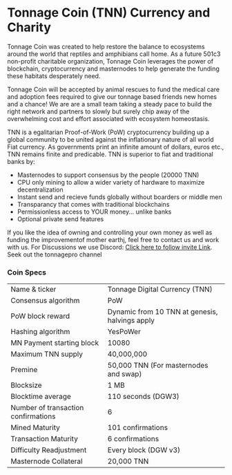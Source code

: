 
 Tonnage Coin (TNN) Currency and Charity
=====================================
Tonnage Coin was created to help restore the balance to ecosystems around the world that reptiles and amphibians call home.  As a future 501c3 non-profit charitable organization, Tonnage Coin leverages the power of blockchain, cryptocurrency and masternodes to help generate the funding these habitats desperately need.

Tonnage Coin will be accepted by animal rescues to fund the medical care and adoption fees required to give our tonnage based friends new homes and a chance!  We are are a small team taking a steady pace to build the right network and partners to slowly but surely chip away of the overwhelming cost and effort associated with ecosystem homeostasis.

TNN is a egalitarian Proof-of-Work (PoW) cryptocurrency building up a global community to be united against the inflationary nature of all world Fiat currency. As governments print an infinite amount of dollars, euros etc., TNN remains finite and predicable.  TNN is superior to fiat and traditional banks by:
- Masternodes to support consensus by the people (20000 TNN)
- CPU only mining to allow a wider variety of hardware to maximize decentralization
- Instant send and recieve funds globally without boarders or middle men
- Transparancy that comes with traditional blockchains
- Permissionless access to YOUR money... unlike banks
- Optional private send features 

If you like the idea of owning and controlling your own money as well as funding the improvementof mother earthj, feel free to contact us and work with us. For Discussions we use Discord: [Click here to follow invite Link](https://discord.gg/R4FAu6b).  Seek out the tonnagepro channel

### Coin Specs

<table>
<tr><td>Name & ticker</td><td>Tonnage Digital Currency (TNN)</td></tr>
<tr><td>Consensus algorithm</td><td>PoW</td></tr>
<tr><td>PoW block reward</td><td>Dynamic from 10 TNN at genesis, halvings apply</td></tr>
<tr><td>Hashing algorithm</td><td>YesPoWer</td></tr>
<tr><td>MN Payment starting block</td><td>10080</td></tr>
<tr><td>Maximum TNN supply</td><td>40,000,000</td></tr>
<tr><td>Premine</td><td>50,000 TNN (For masternodes and swap)</td></tr>
<tr><td>Blocksize</td><td>1 MB</td></tr>
<tr><td>Blocktime average</td><td>110 seconds (DGW3)</td></tr>
<tr><td>Number of transaction confirmations</td><td>6</td></tr>
<tr><td>Mined Maturity</td><td>101 confirmations</td></tr>
<tr><td>Transaction Maturity</td><td>6 confirmations</td></tr>
<tr><td>Difficulty Readjustment</td><td>Every block (DGW v3)</td></tr>
<tr><td>Masternode Collateral</td><td>20,000 TNN</td></tr> 
</table>
